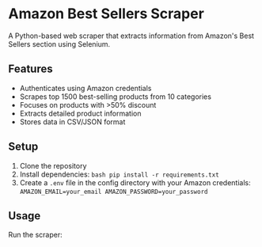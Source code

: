 # Amazon Best Sellers Scraper

A Python-based web scraper that extracts information from Amazon's Best Sellers section using Selenium.

## Features
- Authenticates using Amazon credentials
- Scrapes top 1500 best-selling products from 10 categories
- Focuses on products with >50% discount
- Extracts detailed product information
- Stores data in CSV/JSON format

## Setup
1. Clone the repository
2. Install dependencies:   ```bash
   pip install -r requirements.txt   ```
3. Create a `.env` file in the config directory with your Amazon credentials:   ```
   AMAZON_EMAIL=your_email
   AMAZON_PASSWORD=your_password   ```

## Usage
Run the scraper: 